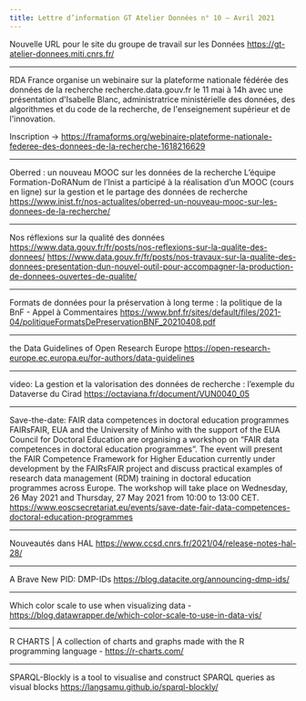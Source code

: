 ```yaml
---
title: Lettre d’information GT Atelier Données n° 10 – Avril 2021
---
```



Nouvelle URL pour le site du groupe de travail sur les Données
https://gt-atelier-donnees.miti.cnrs.fr/

--------------------

RDA France organise un webinaire sur la plateforme nationale fédérée des données de la recherche recherche.data.gouv.fr le 11 mai à 14h
avec une présentation d'Isabelle Blanc, administratrice ministérielle des données, des algorithmes et du code de la recherche, de l'enseignement supérieur et de l'innovation.

Inscription -> https://framaforms.org/webinaire-plateforme-nationale-federee-des-donnees-de-la-recherche-1618216629

--------------------

Oberred : un nouveau MOOC sur les données de la recherche
L’équipe Formation-DoRANum de l’Inist a participé à la réalisation d’un MOOC (cours en ligne) sur la gestion et le partage des données de recherche
https://www.inist.fr/nos-actualites/oberred-un-nouveau-mooc-sur-les-donnees-de-la-recherche/

--------------------

Nos réflexions sur la qualité des données 
https://www.data.gouv.fr/fr/posts/nos-reflexions-sur-la-qualite-des-donnees/
https://www.data.gouv.fr/fr/posts/nos-travaux-sur-la-qualite-des-donnees-presentation-dun-nouvel-outil-pour-accompagner-la-production-de-donnees-ouvertes-de-qualite/

--------------------

Formats de données pour la préservation à long terme : la politique de la BnF - Appel à Commentaires
https://www.bnf.fr/sites/default/files/2021-04/politiqueFormatsDePreservationBNF_20210408.pdf

--------------------

the Data Guidelines of Open Research Europe
https://open-research-europe.ec.europa.eu/for-authors/data-guidelines

--------------------

video: La gestion et la valorisation des données de recherche : l’exemple du Dataverse du Cirad
https://octaviana.fr/document/VUN0040_05

--------------------

Save-the-date: FAIR data competences in doctoral education programmes
FAIRsFAIR, EUA and the University of Minho with the support of the EUA Council for Doctoral Education are organising a workshop on “FAIR data competences in doctoral education programmes”. The event will present the FAIR Competence Framework for Higher Education currently under development by the FAIRsFAIR project and discuss practical examples of research data management (RDM) training in doctoral education programmes across Europe. The workshop will take place on Wednesday, 26 May 2021 and Thursday, 27 May 2021 from 10:00 to 13:00 CET.
https://www.eoscsecretariat.eu/events/save-date-fair-data-competences-doctoral-education-programmes

--------------------

Nouveautés dans HAL
https://www.ccsd.cnrs.fr/2021/04/release-notes-hal-28/

--------------------

A Brave New PID: DMP-IDs
https://blog.datacite.org/announcing-dmp-ids/

--------------------

Which color scale to use when visualizing data - 
https://blog.datawrapper.de/which-color-scale-to-use-in-data-vis/

--------------------

R CHARTS | A collection of charts and graphs made with the R programming language - https://r-charts.com/

--------------------

SPARQL-Blockly is a tool to visualise and construct SPARQL queries as visual blocks 
https://langsamu.github.io/sparql-blockly/
